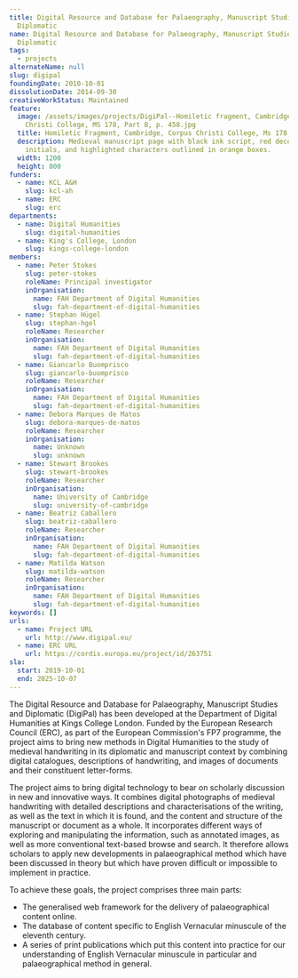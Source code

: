 ```yaml
---
title: Digital Resource and Database for Palaeography, Manuscript Studies and
  Diplomatic
name: Digital Resource and Database for Palaeography, Manuscript Studies and
  Diplomatic
tags:
  - projects
alternateName: null
slug: digipal
foundingDate: 2010-10-01
dissolutionDate: 2014-09-30
creativeWorkStatus: Maintained
feature:
  image: /assets/images/projects/DigiPal--Homiletic fragment, Cambridge, Corpus
    Christi College, MS 178, Part B, p. 458.jpg
  title: Homiletic Fragment, Cambridge, Corpus Christi College, Ms 178, Part B, P. 458
  description: Medieval manuscript page with black ink script, red decorative
    initials, and highlighted characters outlined in orange boxes.
  width: 1200
  height: 800
funders:
  - name: KCL A&H
    slug: kcl-ah
  - name: ERC
    slug: erc
departments:
  - name: Digital Humanities
    slug: digital-humanities
  - name: King's College, London
    slug: kings-college-london
members:
  - name: Peter Stokes
    slug: peter-stokes
    roleName: Principal investigator
    inOrganisation:
      name: FAH Department of Digital Humanities
      slug: fah-department-of-digital-humanities
  - name: Stephan Hügel
    slug: stephan-hgel
    roleName: Researcher
    inOrganisation:
      name: FAH Department of Digital Humanities
      slug: fah-department-of-digital-humanities
  - name: Giancarlo Buomprisco
    slug: giancarlo-buomprisco
    roleName: Researcher
    inOrganisation:
      name: FAH Department of Digital Humanities
      slug: fah-department-of-digital-humanities
  - name: Debora Marques de Matos
    slug: debora-marques-de-matos
    roleName: Researcher
    inOrganisation:
      name: Unknown
      slug: unknown
  - name: Stewart Brookes
    slug: stewart-brookes
    roleName: Researcher
    inOrganisation:
      name: University of Cambridge
      slug: university-of-cambridge
  - name: Beatriz Caballero
    slug: beatriz-caballero
    roleName: Researcher
    inOrganisation:
      name: FAH Department of Digital Humanities
      slug: fah-department-of-digital-humanities
  - name: Matilda Watson
    slug: matilda-watson
    roleName: Researcher
    inOrganisation:
      name: FAH Department of Digital Humanities
      slug: fah-department-of-digital-humanities
keywords: []
urls:
  - name: Project URL
    url: http://www.digipal.eu/
  - name: ERC URL
    url: https://cordis.europa.eu/project/id/263751
sla:
  start: 2019-10-01
  end: 2025-10-07
---
```


The Digital Resource and Database for Palaeography, Manuscript Studies and Diplomatic (DigiPal) has been developed at the Department of Digital Humanities at Kings College London. Funded by the European Research Council (ERC), as part of the European Commission's FP7 programme, the project aims to bring new methods in Digital Humanities to the study of medieval handwriting in its diplomatic and manuscript context by combining digital catalogues, descriptions of handwriting, and images of documents and their constituent letter-forms.

The project aims to bring digital technology to bear on scholarly discussion in new and innovative ways. It combines digital photographs of medieval handwriting with detailed descriptions and characterisations of the writing, as well as the text in which it is found, and the content and structure of the manuscript or document as a whole. It incorporates different ways of exploring and manipulating the information, such as annotated images, as well as more conventional text-based browse and search. It therefore allows scholars to apply new developments in palaeographical method which have been discussed in theory but which have proven difficult or impossible to implement in practice.

To achieve these goals, the project comprises three main parts:

- The generalised web framework for the delivery of palaeographical content online.
- The database of content specific to English Vernacular minuscule of the eleventh century.
- A series of print publications which put this content into practice for our understanding of English Vernacular minuscule in particular and palaeographical method in general.
